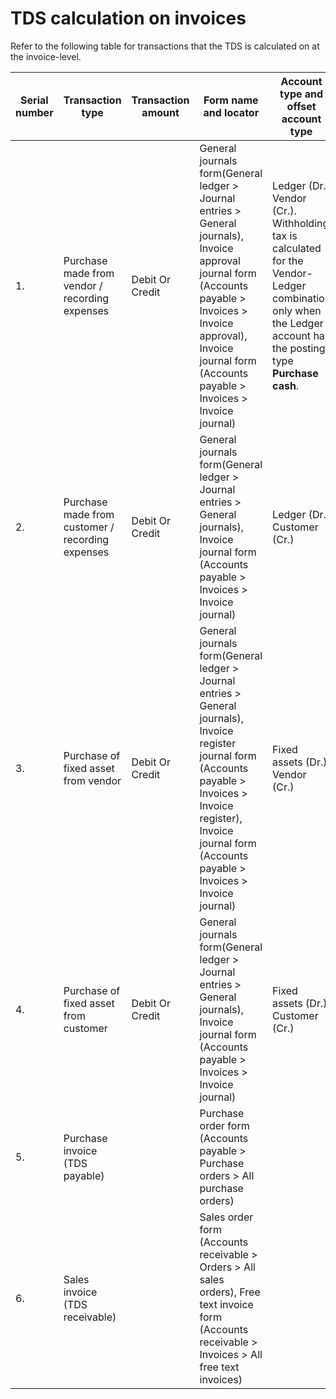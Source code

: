 # TDS calculation on invoices

Refer to the following table for transactions that the TDS is calculated on at the invoice-level.

| Serial number | Transaction type                                 | Transaction amount | Form name and locator                                        | Account type and offset account type                         |
| ------------- | ------------------------------------------------ | ------------------ | ------------------------------------------------------------ | ------------------------------------------------------------ |
| 1.            | Purchase made from vendor / recording expenses   | Debit  Or  Credit  | General journals form(General ledger >  Journal entries > General journals), Invoice approval journal form (Accounts payable > Invoices > Invoice approval), Invoice journal form (Accounts payable >  Invoices > Invoice journal) | Ledger (Dr.)  Vendor (Cr.).  Withholding tax is calculated for the Vendor-Ledger  combination only when the Ledger account has the posting type **Purchase**  **cash**. |
| 2.            | Purchase made from customer / recording expenses | Debit  Or  Credit  | General journals form(General ledger >  Journal entries > General journals), Invoice journal form (Accounts payable >  Invoices > Invoice journal) | Ledger (Dr.)  Customer (Cr.)                                 |
| 3.            | Purchase of fixed asset from vendor              | Debit  Or  Credit  | General journals form(General ledger >  Journal entries > General journals), Invoice register journal form (Accounts payable > Invoices > Invoice register), Invoice journal form (Accounts payable >  Invoices > Invoice journal) | Fixed assets (Dr.)  Vendor (Cr.)                             |
| 4.            | Purchase of fixed asset from customer            | Debit  Or  Credit  | General journals form(General ledger >  Journal entries > General journals), Invoice journal form (Accounts payable >  Invoices > Invoice journal) | Fixed assets (Dr.)  Customer (Cr.)                           |
| 5.            | Purchase invoice  (TDS payable)                  |                    | Purchase order form (Accounts payable > Purchase orders > All purchase orders) |                                                              |
| 6.            | Sales invoice  (TDS receivable)                  |                    | Sales order form (Accounts receivable > Orders > All sales orders), Free text invoice form (Accounts receivable > Invoices > All free text invoices) |                                                              |